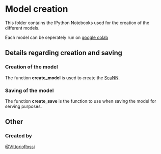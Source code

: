 # Model creation 

This folder contains the IPython Notebooks used for the creation of the different models.

Each model can be seperately run on [google colab](https://colab.research.google.com/) 

## Details regarding creation and saving

### Creation of the model 
The function **create_model** is used to create the [ScaNN](https://github.com/google-research/google-research/tree/master/scann).

### Saving of the model
The function **create_save** is the function to use when saving the model for serving purposes. 

## Other 
### Created by
[@VittorioRossi](https://github.com/VittorioRossi)